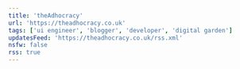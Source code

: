 ```yaml
---
title: 'theAdhocracy'
url: 'https://theadhocracy.co.uk'
tags: ['ui engineer', 'blogger', 'developer', 'digital garden']
updatesFeed: 'https://theadhocracy.co.uk/rss.xml'
nsfw: false
rss: true
---
```

